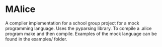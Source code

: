 MAlice
======

A compiler implementation for a school group project for a mock programming language. Uses the pyparsing library. To compile a .alice program make and then compile. Examples of the mock language can be found in the examples/ folder.
